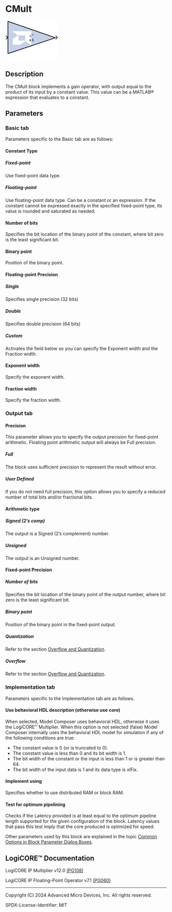 # CMult

![](./Images/block.png)

## Description
The CMult block implements a gain operator, with output equal to
the product of its input by a constant value. This value can be a
MATLAB® expression that evaluates to a constant.

## Parameters

### Basic tab  
Parameters specific to the Basic tab are as follows:

#### Constant Type  

##### Fixed-point  
Use fixed-point data type.

##### Floating-point  
Use floating-point data type. Can be a constant or an expression. If the
constant cannot be expressed exactly in the specified fixed-point type,
its value is rounded and saturated as needed.

#### Number of bits  
Specifies the bit location of the binary point of the constant, where
bit zero is the least significant bit.

#### Binary point  
Position of the binary point.

#### Floating-point Precision  
##### Single  
Specifies single precision (32 bits)

##### Double  
Specifies double precision (64 bits)

##### Custom  
Activates the field below so you can specify the Exponent width and the
Fraction width.

#### Exponent width  
Specify the exponent width.

#### Fraction width  
Specify the fraction width.


### Output tab  

#### Precision  
This parameter allows you to specify the output precision for
fixed-point arithmetic. Floating point arithmetic output will always be
Full precision.

##### Full  
The block uses sufficient precision to represent the result without
error.

##### User Defined  
If you do not need full precision, this option allows you to specify a
reduced number of total bits and/or fractional bits.
 
#### Arithmetic type  
##### Signed (2’s comp)  
The output is a Signed (2’s complement) number.

##### Unsigned  
The output is an Unsigned number.

#### Fixed-point Precision  
##### Number of bits  
Specifies the bit location of the binary point of the output number,
where bit zero is the least significant bit.

##### Binary point  
Position of the binary point in the fixed-point output.

##### Quantization  
Refer to the section [Overflow and
Quantization](matlab:helpview(vmcHelp('name','common-options'))).

##### Overflow  
  Refer to the section [Overflow and
Quantization](matlab:helpview(vmcHelp('name','common-options'))).


### Implementation tab  
Parameters specific to the Implementation tab are as follows.

#### Use behavioral HDL description (otherwise use core)  
When selected, Model Composer uses behavioral HDL, otherwise it uses the LogiCORE™ Multiplier. When this option is not selected (false)
Model Composer internally uses the behavioral HDL model for simulation
if any of the following conditions are true:

- The constant value is 0 (or is truncated to 0).
- The constant value is less than 0 and its bit width is 1.
- The bit width of the constant or the input is less than 1 or is
  greater than 64.
- The bit width of the input data is 1 and its data type is xlFix.
 
#### Implement using  
Specifies whether to use distributed RAM or block RAM.

#### Test for optimum pipelining  
Checks if the Latency provided is at least equal to the optimum pipeline
length supported for the given configuration of the block. Latency
values that pass this test imply that the core produced is optimized for
speed.

Other parameters used by this block are explained in the topic [Common
Options in Block Parameter Dialog
Boxes](../../GEN/common-options/README.md).

## LogiCORE™ Documentation

LogiCORE IP Multiplier
v12.0 [(PG108)](https://docs.xilinx.com/access/sources/ud/document?isLatest=true&url=pg108-mult-gen&ft:locale=en-US)

LogiCORE IP Floating-Point Operator
v7.1 [(PG060)](https://docs.xilinx.com/access/sources/ud/document?isLatest=true&url=pg060-floating-point&ft:locale=en-US)

--------------
Copyright (C) 2024 Advanced Micro Devices, Inc.
All rights reserved.

SPDX-License-Identifier: MIT
